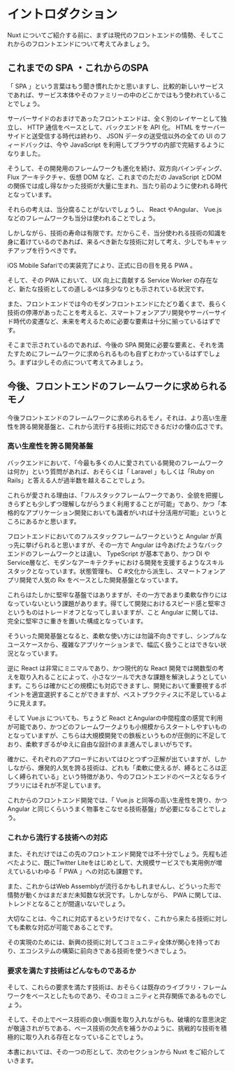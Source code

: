 # イントロダクション

Nuxt についてご紹介する前に、まずは現代のフロントエンドの情勢、そしてこれからのフロントエンドについて考えてみましょう。

## これまでの SPA ・これからのSPA

「 SPA 」という言葉はもう聞き慣れたかと思いますし、比較的新しいサービスであれば、サービス本体やそのファミリーの中のどこかではもう使われていることでしょう。

サーバーサイドのおまけであったフロントエンドは、全く別のレイヤーとして独立し、 HTTP 通信をベースとして、バックエンドを API 化。 HTML をサーバーサイドと送受信する時代は終わり、 JSON データの送受信以外の全ての UI のフィードバックは、今や JavaScript を利用してブラウザの内部で完結するようになりました。

そうして、その開発用のフレームワークも進化を続け、双方向バインディング、 Flux アーキテクチャ、仮想 DOM など、これまでのただの JavaScript とDOMの関係では成し得なかった技術が大量に生まれ、当たり前のように使われる時代となっています。

それらの考えは、当分腐ることがないでしょうし、 React やAngular、 Vue.js などのフレームワークも当分は使われることでしょう。

しかしながら、技術の寿命は有限です。だからこそ、当分使われる技術の知識を身に着けているのであれば、来るべき新たな技術に対して考え、少しでもキャッチアップを行うべきです。

iOS Mobile Safariでの実装完了により、正式に日の目を見る PWA 。

そして、その PWA において、 UX 向上に貢献する Service Worker の存在など、新たな技術としての道しるべは多少なりとも示されている状況です。

また、フロントエンドでは今のモダンフロントエンドにたどり着くまで、長らく技術の停滞があったことを考えると、スマートフォンアプリ開発やサーバーサイド時代の変遷など、未来を考えるために必要な要素は十分に揃っているはずです。

そこまで示されているのであれば、今後の SPA 開発に必要な要素と、それを満たすためにフレームワークに求められるものも自ずとわかっているはずでしょう。まずは少しその点について考えてみましょう。

## 今後、フロントエンドのフレームワークに求められるモノ

今後フロントエンドのフレームワークに求められるモノ。それは、より高い生産性を誇る開発基盤と、これから流行する技術に対応できるだけの懐の広さです。

### 高い生産性を誇る開発基盤

バックエンドにおいて、「今最も多くの人に愛されている開発のフレームワークは何か」という質問があれば、おそらくは「 Laravel 」もしくは「Ruby on Rails」と答える人が過半数を越えることでしょう。

これらが愛される理由は、「フルスタックフレームワークであり、全貌を把握しきらずとも少しずつ理解しながらうまく利用することが可能」であり、かつ「本格的なアプリケーション開発においても識者がいれば十分活用が可能」というところにあるかと思います。

フロントエンドにおいてのフルスタックフレームワークというと Angular が真っ先に挙げられると思いますが、その一方で Angular は今あげたようなバックエンドのフレームワークとは違い、 TypeScript が基本であり、かつ DI やService層など、モダンなアーキテクチャにおける開発を支援するようなスキルスタックとなっています。状態管理も、 C #文化から派生し、スマートフォンアプリ開発で人気の Rx をベースとした開発基盤となっています。

これらはたしかに堅牢な基盤ではありますが、その一方であまり柔軟な作りにはなっていないという課題があります。得てして開発におけるスピード感と堅牢さというものはトレードオフとなってしまいますが、こと Angular に関しては、完全に堅牢さに重きを置いた構成となっています。

そういった開発基盤となると、柔軟な使い方には勿論不向きですし、シンプルなユースケースから、複雑なアプリケーションまで、幅広く扱うことはできない状況となっています。

逆に React は非常にミニマルであり、かつ現代的な React 開発では関数型の考えを取り入れることによって、小さなツールで大きな課題を解決しようとしています。こちらは確かにどの規模にも対応できますし、開発において重要視するポイントを適宜選択することができますが、ベストプラクティスに不足しているように見えます。

そして Vue.js についても、ちょうど React とAngularの中間程度の感覚で利用が可能であり、かつどのフレームワークよりも小規模からスタートしやすいものとなっていますが、こちらは大規模開発での鉄板というものが圧倒的に不足しており、柔軟すぎるがゆえに自由な設計のまま進んでしまいがちです。

確かに、それぞれのアプローチにおいてはひとつずつ正解が出ていますが、しかしながら、爆発的人気を誇る技術は、どれも「柔軟に使えるが、縛るところは正しく縛られている」という特徴があり、今のフロントエンドのベースとなるライブラリにはそれが不足しています。

これからのフロントエンド開発では、「 Vue.js と同等の高い生産性を誇り、かつ Angular と同じくらいうまく物事をこなせる技術基盤」が必要になることでしょう。

### これから流行する技術への対応

また、それだけではこの先のフロントエンド開発では不十分でしょう。先程も述べたように、既にTwitter Liteをはじめとして、大規模サービスでも実用例が増えているいわゆる「 PWA 」への対応も課題です。

また、これからはWeb Assemblyが流行るかもしれませんし、どういった形で情勢が動くかはまだまだ未知数な状況です。しかしながら、 PWA に関しては、トレンドとなることが間違いないでしょう。

大切なことは、今これに対応するというだけでなく、これから来たる技術に対しても柔軟な対応が可能であることです。

その実現のためには、新興の技術に対してコミュニティ全体が関心を持っており、エコシステムの構築に前向きである技術を使うべきでしょう。

### 要求を満たす技術はどんなものであるか

そして、これらの要求を満たす技術は、おそらくは既存のライブラリ・フレームワークをベースとしたものであり、そのコミュニティと共存関係であるものでしょう。

そして、その上でベース技術の良い側面を取り入れながらも、破壊的な意思決定が敬遠されがちである、ベース技術の欠点を補うかのように、挑戦的な技術を積極的に取り入れる存在となっていることでしょう。

本書においては、その一つの形として、次のセクションから  Nuxt をご紹介していきます。
